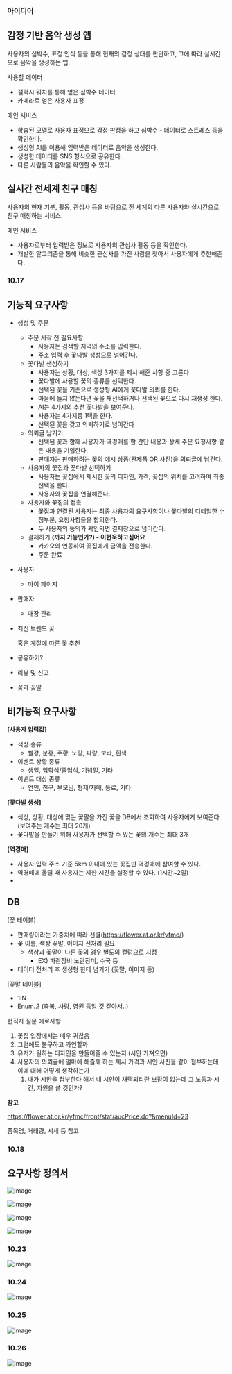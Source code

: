 ### 아이디어

## **감정 기반 음악 생성 앱**
사용자의 심박수, 표정 인식 등을 통해 현재의 감정 상태를 판단하고, 그에 따라 실시간으로 음악을 생성하는 앱.

사용할 데이터
- 갤럭시 워치를 통해 얻은 심박수 데이터
- 카메라로 얻은 사용자 표정

메인 서비스
- 학습된 모델로 사용자 표정으로 감정 판정을 하고 심박수 - 데이터로 스트레스 등을 확인한다.
- 생성형 AI를 이용해 입력받은 데이터로 음악을 생성한다.
- 생성한 데이터를 SNS 형식으로 공유한다.
- 다른 사람들의 음악을 확인할 수 있다.


## **실시간 전세계 친구 매칭** 
사용자의 현재 기분, 활동, 관심사 등을 바탕으로 전 세계의 다른 사용자와 실시간으로 친구 매칭하는 서비스.

메인 서비스
- 사용자로부터 입력받은 정보로 사용자의 관심사 활동 등을 확인한다.
- 개발한 알고리즘을 통해 비슷한 관심사를 가진 사람을 찾아서 사용자에게 추천해준다.

### 10.17

## 기능적 요구사항

- 생성 및 주문
    - 주문 시작 전 필요사항
        - 사용자는 검색할 지역의 주소를 입력한다.
        - 주소 입력 후 꽃다발 생성으로 넘어간다.
    - 꽃다발 생성하기
        - 사용자는 상황, 대상, 색상 3가지를  제시 해준 사항 중  고른다
        - 꽃다발에 사용할 꽃의 종류를 선택한다.
        - 선택된 꽃을 기준으로 생성형 AI에게 꽃다발 의뢰를 한다.
        - 마음에 들지 않는다면 꽃을 재선택하거나 선택된 꽃으로 다시 재생성 한다.
        - AI는 4가지의 추천 꽃다발을 보여준다.
        - 사용자는 4가지중 1택을 한다.
        - 선택된 꽃을 갖고 의뢰하기로 넘어간다
    - 의뢰글 남기기
        - 선택된 꽃과 함께 사용자가 역경매를 할 간단 내용과 상세 주문 요청사항 같은 내용을 기입한다.
        - 판매자는 판매하려는 꽃의 예시 상품(완제품 OR 사진)을 의뢰글에 남긴다.
    - 사용자의 꽃집과 꽃다발 선택하기
        - 사용자는 꽃집에서 제시한 꽃의 디자인, 가격, 꽃집의 위치를 고려하여 최종 선택을 한다.
        - 사용자와 꽃집을 연결해준다.
    - 사용자와 꽃집의 접촉
        - 꽃집과 연결된 사용자는 최종 사용자의 요구사항이나 꽃다발의 디테일한 수정부분, 요청사항들을 합의한다.
        - 두 사용자의 동의가 확인되면 결제창으로 넘어간다.
    - 결제하기 **(까지 가능인가?) - 이현욱하고싶어요**
        - 카카오와 연동하여 꽃집에게 금액을 전송한다.
        - 주문 완료
- 사용자
    - 마이 페이지
- 판매자
    - 매장 관리
- 최신 트렌드 꽃
    
    혹은 계절에 따른 꽃 추천
    
- 공유하기?
- 리뷰 및 신고
- 꽃과 꽃말

## 비기능적 요구사항

**[사용자 입력값]**

- 색상 종류
    - 빨강, 분홍, 주황, 노랑, 파랑, 보라, 흰색
- 이벤트 상황 종류
    - 생일, 입학식/졸업식, 기념일, 기타
- 이벤트 대상 종류
    - 연인, 친구, 부모님, 형제/자매, 동료, 기타

**[꽃다발 생성]**

- 색상, 상황, 대상에 맞는 꽃말을 가진 꽃을 DB에서 조회하여 사용자에게 보여준다. (보여주는 개수는 최대 20개)
- 꽃다발을 만들기 위해 사용자가 선택할 수 있는 꽃의 개수는 최대 3개

**[역경매]**

- 사용자 입력 주소 기준 5km 이내에 있는 꽃집만 역경매에 참여할 수 있다.
- 역경매에 올릴 때 사용자는 제한 시간을 설정할 수 있다. (1시간~2일)
- 

## DB

[꽃 테이블] 

- 판매량이라는 가중치에 따라 선별(https://flower.at.or.kr/yfmc/)
- 꽃 이름, 색상 꽃말, 이미지 전처리 필요
    - 색상과 꽃말이 다른 꽃의 경우 별도의 컬럼으로 지정
        - EX) 파란장비 노란장미, 수국 등
- 데이터 전처리 후 생성형 한테 넘기기 (꽃말, 이미지 등)

[꽃말 테이블] 

- 1:N
- Enum..? (축복, 사랑, 영원 등일 것 같아서..)

현직자 질문 에로사항

1. 꽃집 입장에서는 매우 귀찮음
2. 그럼에도 불구하고 과연할까
3. 유저가 원하는 디자인을 만들어줄 수 있는지 (시안 가져오면)
4. 사용자의 의뢰글에 얼마에 해줄께 하는 제시 가격과 시안 사진을 같이 첨부하는데 이에 대해 어떻게 생각하는가
    1. 내가 시안을 첨부한다 해서 내 시안이 채택되리란 보장이 없는데 그 노동과 시간, 자원을 쓸 것인가?

**참고**

https://flower.at.or.kr/yfmc/front/stat/aucPrice.do?&menuId=23

품목명, 거래량, 시세 등 참고

### 10.18

## 요구사항 정의서
![image](/uploads/c64c8788f577a969ba73be17e980be1a/image.png)

![image](/uploads/52cf207be268d27756dc27a54adbaf70/image.png)

![image](/uploads/1b67194cd60294bcfd66840f50a302a2/image.png)

![image](/uploads/6709c753497ddcd7fcef140beafc263e/image.png)

### 10.23
![image](/uploads/e97079376e81fe73f61dcc3b446defd8/image.png)

### 10.24
![image](/uploads/61b10bbaa5b02d16b0044f3cc68ddd2a/image.png)

### 10.25
![image](/uploads/f44a9d762835e59e7a8f05c08246e2ca/image.png)

### 10.26
![image](/uploads/0d054bdceee1fcfbc8f8add7c31de66c/image.png)
